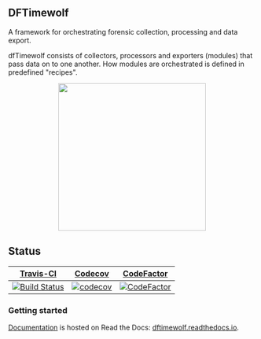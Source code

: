 ## DFTimewolf

A framework for orchestrating forensic collection, processing and data export.

dfTimewolf consists of collectors, processors and exporters (modules) that pass
data on to one another. How modules are orchestrated is defined in predefined
"recipes".

<p align="center">
  <img src="https://cloud.githubusercontent.com/assets/13300571/17257013/0065185c-5575-11e6-957d-5e662ec78d8c.png" width="300"/>
</p>

## Status
[Travis-CI](https://travis-ci.org/) |  [Codecov](https://codecov.io/) | [CodeFactor](https://codefactor.io)
--- | --- | --
[![Build Status](https://travis-ci.org/log2timeline/dftimewolf.svg?branch=master)](https://travis-ci.org/log2timeline/dftimewolf) | [![codecov](https://codecov.io/gh/log2timeline/dftimewolf/branch/master/graph/badge.svg)](https://codecov.io/gh/log2timeline/dftimewolf) | [![CodeFactor](https://www.codefactor.io/repository/github/log2timeline/dftimewolf/badge)](https://www.codefactor.io/repository/github/log2timeline/dftimewolf)

### Getting started

[Documentation](dftimewolf.readthedocs.cio) is hosted on Read the Docs:
[dftimewolf.readthedocs.io](dftimewolf.readthedocs.io).

